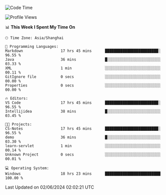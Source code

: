 <!--START_SECTION:waka-->
![Code Time](http://img.shields.io/badge/Code%20Time-1%2C733%20hrs%208%20mins-blue)

![Profile Views](http://img.shields.io/badge/Profile%20Views-2-blue)

📊 **This Week I Spent My Time On** 

```text
🕑︎ Time Zone: Asia/Shanghai

💬 Programming Languages: 
Markdown                 17 hrs 45 mins      ████████████████████████░   96.55 % 
Java                     36 mins             █░░░░░░░░░░░░░░░░░░░░░░░░   03.33 % 
XML                      1 min               ░░░░░░░░░░░░░░░░░░░░░░░░░   00.11 % 
GitIgnore file           0 secs              ░░░░░░░░░░░░░░░░░░░░░░░░░   00.00 % 
Properties               0 secs              ░░░░░░░░░░░░░░░░░░░░░░░░░   00.00 % 

🔥 Editors: 
VS Code                  17 hrs 45 mins      ████████████████████████░   96.55 % 
Intellijidea             38 mins             █░░░░░░░░░░░░░░░░░░░░░░░░   03.45 % 

🐱‍💻 Projects: 
CS-Notes                 17 hrs 45 mins      ████████████████████████░   96.55 % 
demo                     36 mins             █░░░░░░░░░░░░░░░░░░░░░░░░   03.30 % 
learn-servlet            1 min               ░░░░░░░░░░░░░░░░░░░░░░░░░   00.14 % 
Unknown Project          0 secs              ░░░░░░░░░░░░░░░░░░░░░░░░░   00.01 % 

💻 Operating System: 
Windows                  18 hrs 23 mins      █████████████████████████   100.00 % 
```


 Last Updated on 02/06/2024 02:02:21 UTC
<!--END_SECTION:waka-->